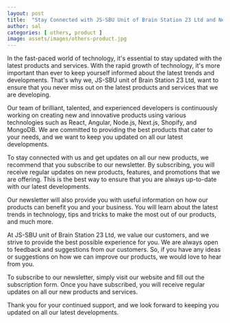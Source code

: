 ```yaml
---
layout: post
title:  "Stay Connected with JS-SBU Unit of Brain Station 23 Ltd and Never Miss Our Latest Innovations!"
author: sal
categories: [ others, product ]
image: assets/images/others-product.jpg
---
```

In the fast-paced world of technology, it's essential to stay updated with the latest products and services. With the rapid growth of technology, it's more important than ever to keep yourself informed about the latest trends and developments. That's why we, JS-SBU unit of Brain Station 23 Ltd, want to ensure that you never miss out on the latest products and services that we are developing.

Our team of brilliant, talented, and experienced developers is continuously working on creating new and innovative products using various technologies such as React, Angular, Node.js, Next.js, Shopify, and MongoDB. We are committed to providing the best products that cater to your needs, and we want to keep you updated on all our latest developments.

To stay connected with us and get updates on all our new products, we recommend that you subscribe to our newsletter. By subscribing, you will receive regular updates on new products, features, and promotions that we are offering. This is the best way to ensure that you are always up-to-date with our latest developments.

Our newsletter will also provide you with useful information on how our products can benefit you and your business. You will learn about the latest trends in technology, tips and tricks to make the most out of our products, and much more.

At JS-SBU unit of Brain Station 23 Ltd, we value our customers, and we strive to provide the best possible experience for you. We are always open to feedback and suggestions from our customers. So, if you have any ideas or suggestions on how we can improve our products, we would love to hear from you.

To subscribe to our newsletter, simply visit our website and fill out the subscription form. Once you have subscribed, you will receive regular updates on all our new products and services.

Thank you for your continued support, and we look forward to keeping you updated on all our latest developments.


